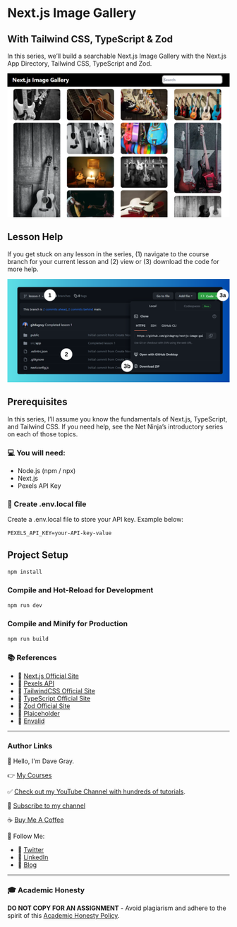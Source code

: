 # Next.js Image Gallery

## With Tailwind CSS, TypeScript & Zod

In this series, we’ll build a searchable Next.js Image Gallery with the Next.js App Directory, Tailwind CSS, TypeScript and Zod.

![Next.js Image Gallery](/readme-banner.PNG?raw=true)


## Lesson Help
If you get stuck on any lesson in the series, (1) navigate to the course branch for your current lesson and (2) view or (3) download the code for more help.

![Preview of downloading code in github](./github.png?raw=true)

## Prerequisites
In this series, I’ll assume you know the fundamentals of Next.js, TypeScript, and Tailwind CSS. If you need help, see the Net Ninja’s introductory series on each of those topics.

### 💻 You will need:
- Node.js (npm / npx)
- Next.js
- Pexels API Key

### 🚀 Create .env.local file
Create a .env.local file to store your API key. Example below:

```
PEXELS_API_KEY=your-API-key-value
```

## Project Setup

```sh
npm install
```

### Compile and Hot-Reload for Development

```sh
npm run dev
```

### Compile and Minify for Production

```sh
npm run build
```

### 📚 References
- 🔗 [Next.js Official Site](https://nextjs.org/)
- 🔗 [Pexels API](https://www.pexels.com/api/)
- 🔗 [TailwindCSS Official Site](https://tailwindcss.com/)
- 🔗 [TypeScript Official Site](https://www.typescriptlang.org/)
- 🔗 [Zod Official Site](https://zod.dev/)
- 🔗 [Plaiceholder](https://plaiceholder.co/docs)
- 🔗 [Envalid](https://www.npmjs.com/package/envalid)

---

### Author Links

👋 Hello, I'm Dave Gray.

👉 [My Courses](https://courses.davegray.codes/)

✅ [Check out my YouTube Channel with hundreds of tutorials](https://www.youtube.com/DaveGrayTeachesCode).

🚩 [Subscribe to my channel](https://bit.ly/3nGHmNn)

☕ [Buy Me A Coffee](https://buymeacoffee.com/DaveGray)

🚀 Follow Me:

- 🔗 [Twitter](https://twitter.com/yesdavidgray)
- 🔗 [LinkedIn](https://www.linkedin.com/in/davidagray/)
- 🔗 [Blog](https://yesdavidgray.com)

---

### 🎓 Academic Honesty

**DO NOT COPY FOR AN ASSIGNMENT** - Avoid plagiarism and adhere to the spirit of this [Academic Honesty Policy](https://www.freecodecamp.org/news/academic-honesty-policy/).
